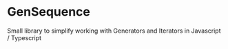 # GenSequence
Small library to simplify working with Generators and Iterators in Javascript / Typescript
